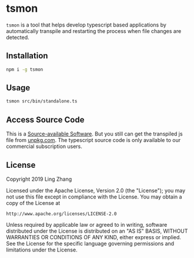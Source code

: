 # tsmon

`tsmon` is a tool that helps develop typescript based applications by automatically transpile and restarting the process when file changes are detected.

## Installation

```bash
npm i -g tsmon
```

## Usage

```bash
tsmon src/bin/standalone.ts
```

## Access Source Code

This is a [Source-available Software](https://en.wikipedia.org/wiki/Source-available_software). But you still can get the transpiled js file from [unpkg.com](https://unpkg.com/tsmon@0.2.1/bin/standalone). The typescript source code is only available to our commercial subscription users.

## License

Copyright 2019 Ling Zhang

Licensed under the Apache License, Version 2.0 (the "License");
you may not use this file except in compliance with the License.
You may obtain a copy of the License at

    http://www.apache.org/licenses/LICENSE-2.0

Unless required by applicable law or agreed to in writing, software
distributed under the License is distributed on an "AS IS" BASIS,
WITHOUT WARRANTIES OR CONDITIONS OF ANY KIND, either express or implied.
See the License for the specific language governing permissions and
limitations under the License.
